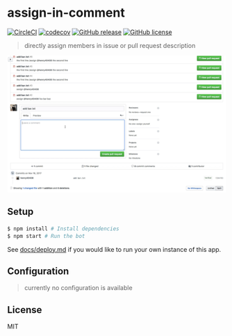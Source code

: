 # assign-in-comment

[![CircleCI](https://circleci.com/gh/henry40408/assign-in-comment.svg?style=shield)](https://circleci.com/gh/henry40408/assign-in-comment) [![codecov](https://codecov.io/gh/henry40408/assign-in-comment/branch/master/graph/badge.svg)](https://codecov.io/gh/henry40408/assign-in-comment) [![GitHub release](https://img.shields.io/github/release/henry40408/assign-in-comment.svg)](https://github.com/henry40408/assign-in-comment/releases) [![GitHub license](https://img.shields.io/github/license/henry40408/assign-in-comment.svg)](https://github.com/henry40408/assign-in-comment/blob/master/LICENSE)

> directly assign members in issue or pull request description

![](assets/screenshot.gif)

## Setup

```bash
$ npm install # Install dependencies
$ npm start # Run the bot
```

See [docs/deploy.md](docs/deploy.md) if you would like to run your own instance of this app.

## Configuration

> currently no configuration is available

## License

MIT
